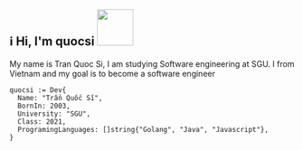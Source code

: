 ## ℹ️ Hi, I'm quocsi <img src="https://imgs.search.brave.com/vF9LIt9gACAh7SO5w5xwEUN1135luyvVfoMQHF_Ohbs/rs:fit:860:0:0:0/g:ce/aHR0cHM6Ly9pbWcu/cG9rZW1vbmRiLm5l/dC9zcHJpdGVzL3Nj/YXJsZXQtdmlvbGV0/L25vcm1hbC8xeC9n/ZW5nYXIucG5n" width="64px" height="64px" >
My name is Tran Quoc Si, I am studying Software engineering at SGU. I from Vietnam and my goal is to become a software engineer

```golang
quocsi := Dev{
  Name: "Trần Quốc Sĩ",
  BornIn: 2003,
  University: "SGU",
  Class: 2021,
  ProgramingLanguages: []string{"Golang", "Java", "Javascript"},
}
```
